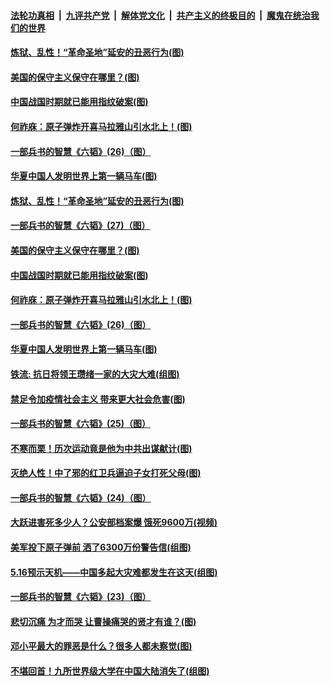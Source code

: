 

####  [法轮功真相](../../../../basic/blob/master/README.md?t=05210729) &nbsp;|&nbsp; [九评共产党](../../../../9ping.md/blob/master/README.md?t=05210729) &nbsp;|&nbsp; [解体党文化](../../../../jtdwh.md/blob/master/README.md?t=05210729)  &nbsp;|&nbsp; [共产主义的终极目的](../../../../gczydzjmd.md/blob/master/README.md?t=05210729) &nbsp;|&nbsp; [魔鬼在统治我们的世界](../../../../mgztzwmdsj.md/blob/master/README.md?t=05210729) 

#### [炼狱、乱性！“革命圣地”延安的丑恶行为(图)](../pages/p6/932506.md?t=05210729) 

#### [美国的保守主义保守在哪里？(图)](../pages/p6/933575.md?t=05210729) 

#### [中国战国时期就已能用指纹破案(图)](../pages/p6/933152.md?t=05210729) 

#### [何祚庥：原子弹炸开喜马拉雅山引水北上！(图)](../pages/p6/932509.md?t=05210729) 

#### [一部兵书的智慧《六韬》(26)（图）](../pages/p6/931048.md?t=05210729) 

#### [华夏中国人发明世界上第一辆马车(图)](../pages/p6/933466.md?t=05210729) 

#### [炼狱、乱性！“革命圣地”延安的丑恶行为(图)](../pages/p6/932506.md?t=05210729) 

#### [一部兵书的智慧《六韬》(27)（图）](../pages/p6/931049.md?t=05210729) 

#### [美国的保守主义保守在哪里？(图)](../pages/p6/933575.md?t=05210729) 

#### [中国战国时期就已能用指纹破案(图)](../pages/p6/933152.md?t=05210729) 

#### [何祚庥：原子弹炸开喜马拉雅山引水北上！(图)](../pages/p6/932509.md?t=05210729) 

#### [一部兵书的智慧《六韬》(26)（图）](../pages/p6/931048.md?t=05210729) 

#### [华夏中国人发明世界上第一辆马车(图)](../pages/p6/933466.md?t=05210729) 

#### [铁流: 抗日将领王瓒绪一家的大灾大难(组图)](../pages/p6/933251.md?t=05210729) 

#### [禁足令加疫情社会主义 带来更大社会危害(图)](../pages/p6/933613.md?t=05210729) 

#### [一部兵书的智慧《六韬》(25)（图）](../pages/p6/931047.md?t=05210729) 

#### [不寒而栗！历次运动竟是他为中共出谋献计(图)](../pages/p6/932497.md?t=05210729) 

#### [灭绝人性！中了邪的红卫兵逼迫子女打死父母(图)](../pages/p6/933151.md?t=05210729) 

#### [一部兵书的智慧《六韬》(24)（图）](../pages/p6/931045.md?t=05210729) 

#### [大跃进害死多少人？公安部档案爆 饿死9600万(视频)](../pages/p6/933441.md?t=05210729) 

#### [美军投下原子弹前 洒了6300万份警告信(组图)](../pages/p6/933194.md?t=05210729) 

#### [5.16预示天机——中国多起大灾难都发生在这天(组图)](../pages/p6/932096.md?t=05210729) 

#### [一部兵书的智慧《六韬》(23)（图）](../pages/p6/931042.md?t=05210729) 

#### [悲切沉痛 为才而哭 让曹操痛哭的贤才有谁？(图)](../pages/p6/932511.md?t=05210729) 

#### [邓小平最大的罪恶是什么？很多人都未察觉(图)](../pages/p6/933321.md?t=05210729) 

#### [不堪回首！九所世界级大学在中国大陆消失了(组图)](../pages/p6/933032.md?t=05210729) 

